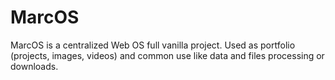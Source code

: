 # MarcOS
 MarcOS is a centralized Web OS full vanilla project. Used as portfolio (projects, images, videos) and common use like data and files processing or downloads.
